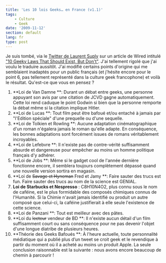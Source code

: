 ```yaml
---
title: 'Les 10 lois Geeks… en France (v1.1)'
tags:
    - Culture
    - Geek
date: '2009-11-12'
section: default
lang: fr
type: post
---
```


Je suis tombé, via le [Twitter de Laurent Suply](https://twitter.com/lsuply) sur un article de Wired intitulé ["10 Geeky Laws That Should Exist, But Don't"](http://web.archive.org/web/20131102064716///www.wired.com:80/geekdad/2009/11/10-geeky-laws-that-should-exist-but-dont/). J'ai tellement rigolé que j'ai voulu le traduire aussitôt. J'ai modifié certains points d'origine qui me semblaient inadaptés pour un public français (et j'hésite encore pour le point 6, pas tellement représenté dans la culture geek francophone) et voilà le résultat. Qu'est-ce que vous en pensez ?

1. **Loi de Van Damne **: Durant un débat entre geeks, une personne appuyant son avis par une citation de JCVD gagne automatiquement. Cette loi rend caduque le point Godwin si bien que la personne remporte la débat même si la citation implique Hitler.
2. **Loi de Lucas **: Tout film peut être bafoué et/ou entaché à jamais par "l'Edition spéciale" d'une prequelle ou d'une sequelle.
3. **Loi de Tolkien et Rowling **: Aucune adaptation cinématographique d'un roman n'égalera jamais le roman qu'elle adapte. En conséquence, les bonnes adaptations sont forcément issues de romans véritablement incroyables.
4. **Loi de Lefebvre **: Il n'existe pas de contre-vérité suffisamment absurde et dangereuse pour empêcher au moins un homme politique français d'y adhérer.
5. **Loi de Jobs **: Même si le gadget cool de l'année dernière fonctionne encore, il semblera toujours complètement dépassé quand une nouvelle version sortira en magasin.
6. **Loi de <del datetime="2009-11-13T06:04:29">Savage et Hyneman</del> Fred et Jamy **: Faire sauter des trucs est fun. Faire sauter des trucs au nom de la science est GENIAL.
7. **Loi de Starbucks et Nespresso**&nbsp;: C8H10N4O2, plus connu sous le nom de caféine, est le plus formidable des composés chimiques connus de l'Humanité. Si la Chimie n'avait jamais identifié ou produit un autre composé que celui-ci, la caféine justifierait à elle seule l'existence de cette science.
8. **Loi de Panzani **: Tout est meilleur avec des pâtes.
9. **Loi du <del datetime="2009-11-13T06:04:29">lecteur</del> vendeur de BD **: Il n'existe aucun détail d'un film suffisamment court ou sans conséquence pour ne pas devenir l'objet d'une longue diatribe de plusieurs heures.
10. **Théorie des Geeks Bafoués **: À l'heure actuelle, toute personnalité médiatique qui a publié plus d’un tweet se croit geek et le revendique à partir du moment où il a acheté au moins un produit Apple. La seule conclusion raisonnable est la suivante&nbsp;: nous avons encore beaucoup de chemin à parcourir !